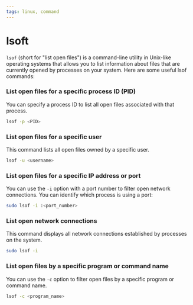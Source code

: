 ```yaml
---
tags: linux, command
---
```


# lsoft

`lsof` (short for "list open files") is a command-line utility in Unix-like operating systems that allows you to list information about files that are currently opened by processes on your system. Here are some useful lsof commands:

### List open files for a specific process ID (PID)

You can specify a process ID to list all open files associated with that process.

```sh
lsof -p <PID>
```

### List open files for a specific user

This command lists all open files owned by a specific user.

```sh
lsof -u <username>
```

### List open files for a specific IP address or port

You can use the `-i` option with a port number to filter open network connections. You can identify which process is using a port:

```sh
sudo lsof -i :<port_number>
```

### List open network connections

This command displays all network connections established by processes on the system.

```sh
sudo lsof -i
```

### List open files by a specific program or command name

You can use the `-c` option to filter open files by a specific program or command name.

```sh
lsof -c <program_name>
```